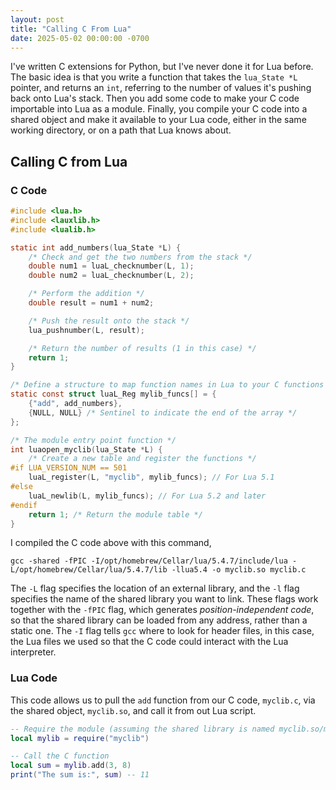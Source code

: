 ```yaml
---
layout: post
title: "Calling C From Lua"
date: 2025-05-02 00:00:00 -0700
---
```


I've written C extensions for Python, but I've never done it for Lua before.
The basic idea is that you write a function that takes the `lua_State *L`
pointer, and returns an `int`, referring to the number of values it's pushing
back onto Lua's stack. Then you add some code to make your C code importable
into Lua as a module. Finally, you compile your C code into a shared object
and make it available to your Lua code, either in the same working directory,
or on a path that Lua knows about.

## Calling C from Lua

### C Code 

```c 
#include <lua.h>
#include <lauxlib.h>
#include <lualib.h>

static int add_numbers(lua_State *L) {
    /* Check and get the two numbers from the stack */
    double num1 = luaL_checknumber(L, 1);
    double num2 = luaL_checknumber(L, 2);

    /* Perform the addition */
    double result = num1 + num2;

    /* Push the result onto the stack */
    lua_pushnumber(L, result);

    /* Return the number of results (1 in this case) */
    return 1;
}

/* Define a structure to map function names in Lua to your C functions */
static const struct luaL_Reg mylib_funcs[] = {
    {"add", add_numbers},
    {NULL, NULL} /* Sentinel to indicate the end of the array */
};

/* The module entry point function */
int luaopen_myclib(lua_State *L) {
    /* Create a new table and register the functions */
#if LUA_VERSION_NUM == 501
    luaL_register(L, "myclib", mylib_funcs); // For Lua 5.1
#else
    luaL_newlib(L, mylib_funcs); // For Lua 5.2 and later
#endif
    return 1; /* Return the module table */
}
```

I compiled the C code above with this command,

```console
gcc -shared -fPIC -I/opt/homebrew/Cellar/lua/5.4.7/include/lua -L/opt/homebrew/Cellar/lua/5.4.7/lib -llua5.4 -o myclib.so myclib.c
```

The `-L` flag specifies the location of an external library, and the `-l` flag
specifies the name of the shared library you want to link. These flags work
together with the `-fPIC` flag, which generates *position-independent code*,
so that the shared library can be loaded from any address, rather than a static
one. The `-I` flag tells `gcc` where to look for header files, in this case,
the Lua files we used so that the C code could interact with the Lua interpreter.

### Lua Code 

This code allows us to pull the `add` function from our C code, `myclib.c`, via the shared object, `myclib.so`, and call it from out Lua script.

```lua
-- Require the module (assuming the shared library is named myclib.so/myclib.dll)
local mylib = require("myclib")

-- Call the C function
local sum = mylib.add(3, 8)
print("The sum is:", sum) -- 11
```
